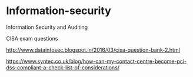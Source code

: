 # Information-security
Information Security and Auditing

CISA exam questions

http://www.datainfosec.blogspot.in/2016/03/cisa-question-bank-2.html

https://www.syntec.co.uk/blog/how-can-my-contact-centre-become-pci-dss-compliant-a-check-list-of-considerations/
